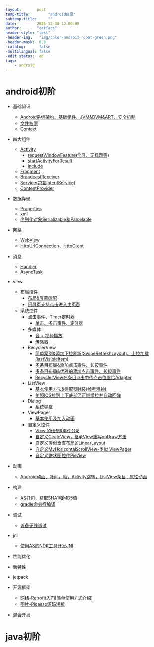 ```yaml
---
layout:       post
temp-title:        "android目录"
subtemp-title:     ""
date:         2025-12-30 12:00:00
author:       "catface"
header-style: "text"
-header-img:   "img/color-android-robot-green.png"
-header-mask:  0.3
-catalog:      false
-multilingual: false
-edit status:  ed
tags:
    - android
---
```


# android初阶
- 基础知识
    - [Android系统架构、基础组件、JVM&DVM&ART、安全机制](https://blog.csdn.net/itcatface/article/details/49664853)
    - [文件权限](https://blog.csdn.net/itcatface/article/details/51382913)
    - [Context](https://blog.csdn.net/itCatface/article/details/50965454)
- 四大组件
    - [Activity](https://blog.csdn.net/itCatface/article/details/50421212)
        - [requestWindowFeature(全屏、无标题等)](https://blog.csdn.net/itCatface/article/details/49796455)
        - [startActivityForResult](https://blog.csdn.net/itCatface/article/details/50550807)
        - [include](https://blog.csdn.net/itCatface/article/details/50962333)
    - [Fragment](https://blog.csdn.net/itCatface/article/details/50428412)
    - [BroadcastReceiver](https://blog.csdn.net/itcatface/article/details/50428866)
    - [Service(包含IntentService)](https://blog.csdn.net/itCatface/article/details/61200328)
    - [ContentProvider](https://blog.csdn.net/itCatface/article/details/61922091)
- 数据存储
    - [Properties](https://blog.csdn.net/itCatface/article/details/77484213)
    - [xml](https://blog.csdn.net/itCatface/article/details/49718935)
    - [序列化对象Serializable和Parcelable](https://blog.csdn.net/itCatface/article/details/85948341)
- 网络
    - [WebView](https://blog.csdn.net/itCatface/article/details/49700049)
    - [HttpUrlConnection、HttpClient](https://blog.csdn.net/itCatface/article/details/49702129)

- 消息
    - [Handler](https://blog.csdn.net/itCatface/article/details/50704823)
    - [AsyncTask](https://blog.csdn.net/itCatface/article/details/50700428)

- view
    - 布局控件
        - [布局&屏幕适配](https://blog.csdn.net/itCatface/article/details/61923203)
        - [闪屏页支持点击进入主页面](https://blog.csdn.net/itcatface/article/details/51564831)
    - 系统控件
        - 点击事件、Timer定时器
            - [单击、多击事件、定时器](https://blog.csdn.net/itCatface/article/details/50131075)
        - 多媒体
            - [音 + 视频播放](https://blog.csdn.net/itcatface/article/details/50433922)
            - [传感器](https://blog.csdn.net/itcatface/article/details/50439946)
        - RecyclerView
            - [简单案例&添加下拉刷新(SwipeRefreshLayout)、上拉加载(lastVisibleItem)](https://blog.csdn.net/itcatface/article/details/77861906)
            - [多条目布局&添加点击事件、长按事件](https://blog.csdn.net/itCatface/article/details/77863689)
            - [多条目布局&优雅的添加点击事件、长按事件](https://blog.csdn.net/itcatface/article/details/77865013)
            - [RecyclerView在条目点击中传点击位置给Adapter](https://blog.csdn.net/itcatface/article/details/79819972)
        - ListView
            - [基本使用方法&适配器封装(参考鸿神)](https://blog.csdn.net/itcatface/article/details/50523588)
            - [仿照IOS拉到上下底部仍可继续拉并自动回弹](https://blog.csdn.net/itcatface/article/details/50963825)
        - Dialog
            - [系统弹框](http://blog.csdn.net/itcatface/article/details/50969135)
        - ViewPager
            - [基本使用及加入动画](https://blog.csdn.net/itcatface/article/details/50766666)
        - 自定义控件
            - [View 的绘制&事件分发](http://blog.csdn.net/itcatface/article/details/72809133)
            - [自定义CircleView，继承View重写onDraw方法](http://blog.csdn.net/itcatface/article/details/72818240)
            - [自定义类似垂直布局的LinearLayout](http://blog.csdn.net/itCatface/article/details/72820291)
            - [自定义MyHorizontalScrollView-类似 ViewPager](http://blog.csdn.net/itCatface/article/details/72848569)
            - [自定义饼状图控件PieView](http://blog.csdn.net/itcatface/article/details/76020997)

- 动画
    - [Android动画、补间，帧，Activity跳转，ListView条目 , 属性动画](https://blog.csdn.net/itCatface/article/details/50560393)

- 构建
    - [AS打包、获取SHA1和MD5值](https://blog.csdn.net/itCatface/article/details/50015701)
    - [gradle命令行编译](https://blog.csdn.net/itCatface/article/details/77894410)

- 调试
    - [设备无线调试](https://blog.csdn.net/itCatface/article/details/90481518)

- jni
    - [使用AS的NDK工具开发JNI](https://blog.csdn.net/itCatface/article/details/73294237)
- 性能优化
- 新特性
- jetpack
- 开源框架
    - [网络-Retrofit入门[简单使用方式介绍]](https://blog.csdn.net/itCatface/article/details/78903304)
    - [图片-Picasso源码浅析](https://blog.csdn.net/itCatface/article/details/85062566)
- 混合开发
# java初阶